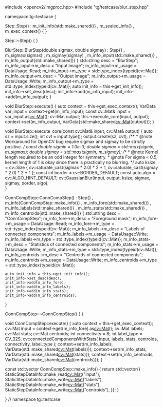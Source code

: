 #include <opencv2/imgproc.hpp>
#include "tg/testcase/blur_step.hpp"

namespace tg::testcase
{

Step::Step()
    : m_init_info{std::make_shared<StepInitInfo>()}
    , m_sealed_info{}
    , m_exec_context{}
{
}

Step::~Step()
{
}

BlurStep::BlurStep(double sigmax, double sigmay)
    : Step{}
    , m_sigmax(sigmax)
    , m_sigmay(sigmay)
    , m_info_input{std::make_shared<StepDataInfo>()}
    , m_info_output{std::make_shared<StepDataInfo>()}
{
    std::string desc = "BlurStep";
    m_info_input->m_desc = "Input image";
    m_info_input->m_usage = DataUsage::Read;
    m_info_input->m_type = std::type_index{typeid(cv::Mat)};
    m_info_output->m_desc = "Output image";
    m_info_output->m_usage = DataUsage::Write;
    m_info_output->m_type = std::type_index{typeid(cv::Mat)};
    auto init_info = this->get_init_info();
    init_info->set_desc(desc);
    init_info->add(m_info_input);
    init_info->add(m_info_output);
}

void BlurStep::execute()
{
    auto context = this->get_exec_context();
    VarData var_input = context->get(m_info_input);
    const cv::Mat& input = var_input.as<cv::Mat>();
    cv::Mat output;
    this->execute_core(input, output);
    context->set(m_info_output, VarData{std::make_shared<cv::Mat>(output)});
}

void BlurStep::execute_core(const cv::Mat& input, cv::Mat& output)
{
    auto sz = input.size();
    int cvt = input.type();
    output.create(sz, cvt);
    /**
     * @note Workaround for OpenCV bug require sigmax and sigmay to be strictly positive.
     */
    const double sigmin = 1.0e-3;
    double sigmax = std::max(sigmin, m_sigmax);
    double sigmay = std::max(sigmin, m_sigmay);
    /**
     * @note Kernel length required to be an odd integer for symmetry.
     * @note For sigma < 0.5, kernel length of 1 is okay since there is practically no blurring.
     */
    auto ksize = cv::Size
    {
        cv::saturate_cast<int>(sigmax * 2.0) * 2 + 1,
        cv::saturate_cast<int>(sigmay * 2.0) * 2 + 1
    };
    const int border = cv::BORDER_DEFAULT;
    const auto algo = cv::ALGO_HINT_DEFAULT;
    cv::GaussianBlur(input, output, ksize, sigmax, sigmay, border, algo);    
}

ConnCompStep::ConnCompStep()
    : Step{}
    , m_info{ConnCompStep::make_info()}
    , m_info_fore{std::make_shared<StepDataInfo>()}
    , m_info_labels{std::make_shared<StepDataInfo>()}
    , m_info_stats{std::make_shared<StepDataInfo>()}
    , m_info_centroids{std::make_shared<StepDataInfo>()}
{
    std::string desc = "ConnCompStep";
    m_info_fore->m_desc = "Foreground mask";
    m_info_fore->m_usage = DataUsage::Read;
    m_info_fore->m_type = std::type_index{typeid(cv::Mat)};
    m_info_labels->m_desc = "Labels of connected components";
    m_info_labels->m_usage = DataUsage::Write;
    m_info_labels->m_type = std::type_index{typeid(cv::Mat)};
    m_info_stats->m_desc = "Statistics of connected components";
    m_info_stats->m_usage = DataUsage::Write;
    m_info_stats->m_type = std::type_index{typeid(cv::Mat)};
    m_info_centroids->m_desc = "Centroids of connected components";
    m_info_centroids->m_usage = DataUsage::Write;
    m_info_centroids->m_type = std::type_index{typeid(cv::Mat)};
    
    auto init_info = this->get_init_info();
    init_info->set_desc(desc);
    init_info->add(m_info_fore);
    init_info->add(m_info_labels);
    init_info->add(m_info_stats);
    init_info->add(m_info_centroids);
}

ConnCompStep::~ConnCompStep()
{
}

void ConnCompStep::execute()
{
    auto context = this->get_exec_context();
    cv::Mat input = context->get(m_info_fore).as<cv::Mat>();
    cv::Mat labels;
    cv::Mat stats;
    cv::Mat centroids;
    int connectivity = 8;
    int label_type = CV_32S;
    cv::connectedComponentsWithStats(
        input, labels, stats, centroids, connectivity, label_type
    );
    context->set(m_info_labels, VarData{std::make_shared<cv::Mat>(labels)});
    context->set(m_info_stats, VarData{std::make_shared<cv::Mat>(stats)});
    context->set(m_info_centroids, VarData{std::make_shared<cv::Mat>(centroids)});
}

const std::vector<StaticStepDataInfo> ConnCompStep::make_info()
{
    return std::vector<StaticStepDataInfo>{{
        StaticStepDataInfo::make_read<cv::Mat>("input"),
        StaticStepDataInfo::make_write<cv::Mat>("labels"),
        StaticStepDataInfo::make_write<cv::Mat>("stats"),
        StaticStepDataInfo::make_write<cv::Mat>("centroids"),
    }};
}


} // namespace tg::testcase
